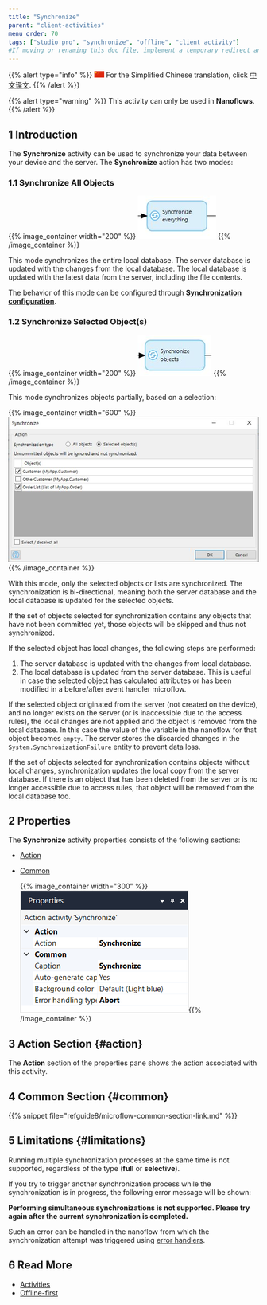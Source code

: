 ```yaml
---
title: "Synchronize"
parent: "client-activities"
menu_order: 70
tags: ["studio pro", "synchronize", "offline", "client activity"]
#If moving or renaming this doc file, implement a temporary redirect and let the respective team know they should update the URL in the product. See Mapping to Products for more details.
---
```


{{% alert type="info" %}}
<img src="attachments/chinese-translation/china.png" style="display: inline-block; margin: 0" /> For the Simplified Chinese translation, click [中文译文]().
{{% /alert %}}

{{% alert type="warning" %}}
This activity can only be used in **Nanoflows**.
{{% /alert %}}

## 1 Introduction

The **Synchronize** activity can be used to synchronize your data between your device and the server.  The **Synchronize** action has two modes:

### 1.1 Synchronize All Objects

{{% image_container width="200" %}}
![Synchronize](attachments/client-activities/synchronize.png)
{{% /image_container %}}

This mode synchronizes the entire local database. The server database is updated with the changes from the local database. The local database is updated with the latest data from the server, including the file contents.

The behavior of this mode can be configured through [**Synchronization configuration**](offline-first#customizable-synchronization).

### 1.2 Synchronize Selected Object(s)

{{% image_container width="200" %}}
![Synchronize](attachments/client-activities/synchronize-objects.png)
{{% /image_container %}}

This mode synchronizes objects partially, based on a selection:

{{% image_container width="600" %}}
![Synchronize](attachments/client-activities/synchronize-objects-selection.png)
{{% /image_container %}}

With this mode, only the selected objects or lists are synchronized. The synchronization is bi-directional,
meaning both the server database and the local database is updated for the selected objects.

If the set of objects selected for synchronization contains any objects that have not been committed yet, those objects will be skipped and thus not synchronized.

If the selected object has local changes, the following steps are performed:

1. The server database is updated with the changes from local database.
1. The local database is updated from the server database. This is useful in case the selected object has calculated attributes or has been modified in a before/after event handler microflow.

If the selected object originated from the server (not created on the device), and no longer exists on the server (or is inaccessible due to the access rules), the local changes are not applied and the object is removed from the local database. In this case the value of the variable in the nanoflow for that object becomes `empty`. The server stores the discarded changes in the `System.SynchronizationFailure` entity to prevent data loss.

If the set of objects selected for synchronization contains objects without local changes, synchronization updates the local copy from the server database. If there is an object that has been deleted from the server or is no longer accessible due to access rules, that object will be removed from the local database too.

## 2 Properties

The **Synchronize** activity properties consists of the following sections:

* [Action](#action)

* [Common](#common)

	{{% image_container width="300" %}}![Synchronize Action Properties](attachments/client-activities/synchronize-properties.png){{% /image_container %}}

## 3 Action Section {#action}

The **Action** section of the properties pane shows the action associated with this activity.

## 4 Common Section {#common}

{{% snippet file="refguide8/microflow-common-section-link.md" %}}

## 5 Limitations {#limitations}

Running multiple synchronization processes at the same time is not supported, regardless of the type (**full** or **selective**).

If you try to trigger another synchronization process while the synchronization is in progress, the following error message will be shown:

**Performing simultaneous synchronizations is not supported. Please try again after the current synchronization is completed.**

Such an error can be handled in the nanoflow from which the synchronization attempt was triggered using [error handlers](/refguide8/error-event#errorhandlers).

## 6 Read More

* [Activities](activities)
* [Offline-first](offline-first)
